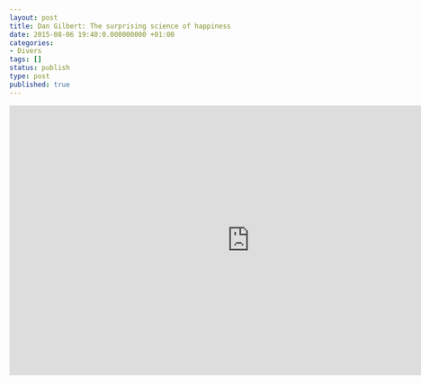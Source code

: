 ```yaml
---
layout: post
title: Dan Gilbert: The surprising science of happiness
date: 2015-08-06 19:40:0.000000000 +01:00
categories:
- Divers
tags: []
status: publish
type: post
published: true
---
```



<iframe src="https://embed-ssl.ted.com/talks/lang/fr/dan_gilbert_asks_why_are_we_happy.html" width="854" height="480" frameborder="0" scrolling="no" webkitAllowFullScreen mozallowfullscreen allowFullScreen></iframe>


